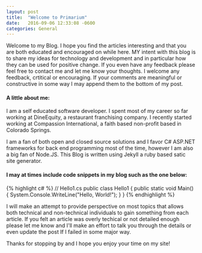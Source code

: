 ```yaml
---
layout: post
title:  "Welcome to Primarium"
date:   2016-09-06 12:33:08 -0600
categories: General
---
```

Welcome to my Blog. I hope you find the articles interesting and that you are both educated and encouraged on while here. MY intent with this blog is to share my ideas for technology and development and in particular how they can be used for positive change. If you even have any feedback please feel free to contact me and let me know your thoughts. I welcome any feedback, crtitical or encouraging. If your comments are meaningful or constructive in some way I may append them to the bottom of my post. 

#### **A little about me:**

I am a self educated software developer. I spent most of my career so far working at DineEquity, a restaurant franchising company. I recently started working at Compassion International, a faith based non-profit based in Colorado Springs. 

 I am a fan of both open and closed source solutions and I favor C# ASP.NET frameworks for back end programming most of the time, however I am also a big fan of Node.JS. This Blog is written using Jekyll a ruby based satic site generator.

#### I may at times include code snippets in my blog such as the one below:

{% highlight c# %}
// Hello1.cs
public class Hello1
{
   public static void Main()
   {
      System.Console.WriteLine("Hello, World!");
   }
}
{% endhighlight %}


I will make an attempt to provide perspective on most topics that allows both technical and non-technical individuals to gain something from each article. If you felt an article was overly techical or not detailed enough please let me know and I'll make an effort to talk you through the details or even update the post If I failed in some major way.

Thanks for stopping by and I hope you enjoy your time on my site!
